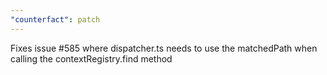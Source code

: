 ```yaml
---
"counterfact": patch
---
```


Fixes issue #585 where dispatcher.ts needs to use the matchedPath when calling the contextRegistry.find method
